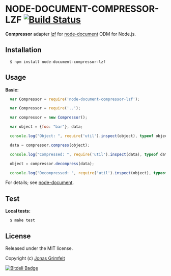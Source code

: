 # NODE-DOCUMENT-COMPRESSOR-LZF [![Build Status](https://secure.travis-ci.org/grimen/node-document-compressor-lzf.png)](http://travis-ci.org/grimen/node-document-compressor-lzf)

**Compressor** adapter [lzf](https://github.com/Topface/node-lzf) for [node-document](https://github.com/grimen/node-document) ODM for Node.js.


## Installation

```shell
  $ npm install node-document-compressor-lzf
```


## Usage

**Basic:**

```javascript
  var Compressor = require('node-document-compressor-lzf');

  var Compressor = require('..');

  var compressor = new Compressor();

  var object = {foo: "bar"}, data;

  console.log("Object: ", require('util').inspect(object), typeof object);

  data = compressor.compress(object);

  console.log("Compressed: ", require('util').inspect(data), typeof data);

  object = compressor.decompress(data);

  console.log("Decompressed: ", require('util').inspect(object), typeof object);
```

For details; see [node-document](https://github.com/grimen/node-document).


## Test

**Local tests:**

```shell
  $ make test
```


## License

Released under the MIT license.

Copyright (c) [Jonas Grimfelt](http://github.com/grimen)


[![Bitdeli Badge](https://d2weczhvl823v0.cloudfront.net/grimen/node-document-compressor-lzf/trend.png)](https://bitdeli.com/free "Bitdeli Badge")

